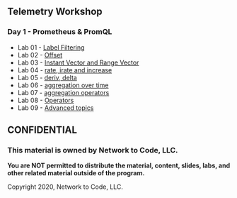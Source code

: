 ## Telemetry Workshop

### Day 1 - Prometheus & PromQL

- Lab 01 - [Label Filtering](prometheus_promql/001_label_filtering.md)
- Lab 02 - [Offset](prometheus_promql/002_offets.md )
- Lab 03 - [Instant Vector and Range Vector](prometheus_promql/003_instant_range_vectors.md)
- Lab 04 - [rate, irate and increase](prometheus_promql/004_rate_irate_increase.md)
- Lab 05 - [deriv, delta](prometheus_promql/005_deriv_delta.md)
- Lab 06 - [aggregation over time](prometheus_promql/006_aggregration_over_time.md)
- Lab 07 - [aggregation operators](prometheus_promql/007_aggregation_operators.md)
- Lab 08 - [Operators](prometheus_promql/008_operator_clauses.md)
- Lab 09 - [Advanced topics](prometheus_promql/009_advanced_topics.md)

## CONFIDENTIAL

### This material is owned by Network to Code, LLC.

**You are NOT permitted to distribute the material, content, slides, labs, and other related material outside of the program.**

Copyright 2020, Network to Code, LLC.
